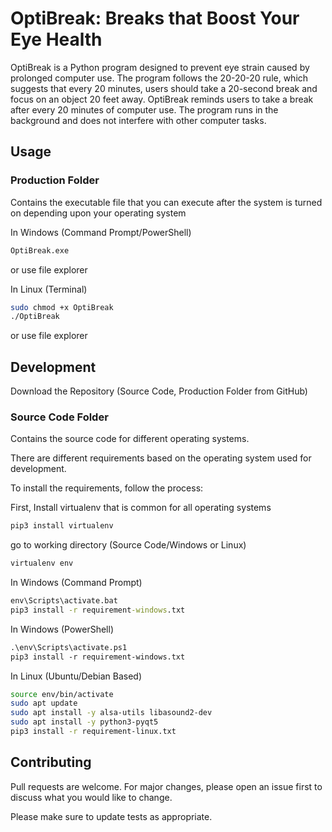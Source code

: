 # OptiBreak: Breaks that Boost Your Eye Health

OptiBreak is a Python program designed to prevent eye strain caused by prolonged computer use. The program follows the 20-20-20 rule, which suggests that every 20 minutes, users should take a 20-second break and focus on an object 20 feet away. OptiBreak reminds users to take a break after every 20 minutes of computer use. The program runs in the background and does not interfere with other computer tasks.

## Usage

### Production Folder
Contains the executable file that you can execute after the system is turned on depending upon your operating system

In Windows (Command Prompt/PowerShell)
```cmd
OptiBreak.exe
```
or use file explorer

In Linux (Terminal)
```bash
sudo chmod +x OptiBreak
./OptiBreak
```
or use file explorer


## Development

Download the Repository  (Source Code, Production Folder from GitHub)

### Source Code Folder 
Contains the source code for different operating systems.

There are different requirements based on the operating system used for development. 


To install the requirements, follow the  process:

First, Install virtualenv that is common for all operating systems
```bash
pip3 install virtualenv
```
go to working directory (Source Code/Windows or Linux)
```bash
virtualenv env
```
In Windows (Command Prompt)
```cmd
env\Scripts\activate.bat
pip3 install -r requirement-windows.txt
```
In Windows (PowerShell)
```ps
.\env\Scripts\activate.ps1
pip3 install -r requirement-windows.txt
```

In Linux (Ubuntu/Debian Based)
```bash 
source env/bin/activate
sudo apt update
sudo apt install -y alsa-utils libasound2-dev
sudo apt install -y python3-pyqt5
pip3 install -r requirement-linux.txt
```


## Contributing

Pull requests are welcome. For major changes, please open an issue first
to discuss what you would like to change.

Please make sure to update tests as appropriate.
